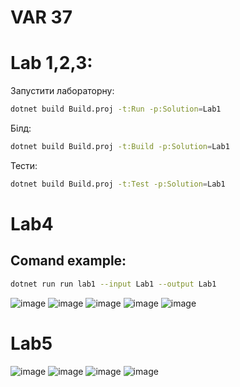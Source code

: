 # VAR 37

# Lab 1,2,3:

Запустити лабораторну:
```bash
dotnet build Build.proj -t:Run -p:Solution=Lab1
```
Білд:
```bash
dotnet build Build.proj -t:Build -p:Solution=Lab1
```
Тести:
```bash
dotnet build Build.proj -t:Test -p:Solution=Lab1
```

# Lab4

## Comand example: 
```bash
dotnet run run lab1 --input Lab1 --output Lab1
```

![image](https://github.com/user-attachments/assets/0e5e2f5f-1d3f-4775-9ff6-eb2e1c8c42b6)
![image](https://github.com/user-attachments/assets/2763f163-b772-4408-9098-c08353fd1588)
![image](https://github.com/user-attachments/assets/a71cf32a-b2ee-45c3-b12d-029213aa06ff)
![image](https://github.com/user-attachments/assets/6be92e2f-e741-43d9-a852-04d71329988e)
![image](https://github.com/user-attachments/assets/5e83e450-379a-4a63-b583-f0962b12adde)

# Lab5

![image](https://github.com/user-attachments/assets/76a72ce4-63a0-427f-a8b7-53c9ee04ec30)
![image](https://github.com/user-attachments/assets/c20892f0-c813-4ef3-ab22-49b78143f4df)
![image](https://github.com/user-attachments/assets/d9d0afef-8c8e-427d-abc1-18ece014b10f)
![image](https://github.com/user-attachments/assets/b6376434-2c3b-4ca4-ae19-ea81bbc4b65a)

